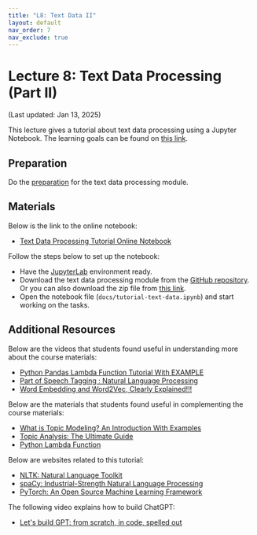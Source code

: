 ```yaml
---
title: "L8: Text Data II"
layout: default
nav_order: 7
nav_exclude: true
---
```


# Lecture 8: Text Data Processing (Part II)

(Last updated: Jan 13, 2025)

This lecture gives a tutorial about text data processing using a Jupyter Notebook. The learning goals can be found on [this link](https://multix.io/text-data-module/).

## Preparation

Do the [preparation](https://multix.io/text-data-module/docs/preparation-text-data.html) for the text data processing module.

## Materials

Below is the link to the online notebook:
- [Text Data Processing Tutorial Online Notebook](https://multix.io/text-data-module/docs/tutorial-text-data.html)

Follow the steps below to set up the notebook:
- Have the [JupyterLab](https://jupyter.org/install) environment ready.
- Download the text data processing module from the [GitHub repository](https://github.com/MultiX-Amsterdam/text-data-module). Or you can also download the zip file from [this link](https://github.com/MultiX-Amsterdam/text-data-module/archive/refs/heads/main.zip).
- Open the notebook file (`docs/tutorial-text-data.ipynb`) and start working on the tasks.

## Additional Resources

Below are the videos that students found useful in understanding more about the course materials:
- [Python Pandas Lambda Function Tutorial With EXAMPLE](https://www.youtube.com/watch?v=7AIEzPfC0kI)
- [Part of Speech Tagging : Natural Language Processing](https://www.youtube.com/watch?v=fv6Z3ZrAWuU)
- [Word Embedding and Word2Vec, Clearly Explained!!!](https://www.youtube.com/watch?v=viZrOnJclY0)

Below are the materials that students found useful in complementing the course materials:
- [What is Topic Modeling? An Introduction With Examples](https://www.datacamp.com/tutorial/what-is-topic-modeling)
- [Topic Analysis: The Ultimate Guide](https://monkeylearn.com/topic-analysis/)
- [Python Lambda Function](https://www.w3schools.com/python/python_lambda.asp)

Below are websites related to this tutorial:
- [NLTK: Natural Language Toolkit](https://www.nltk.org/)
- [spaCy: Industrial-Strength Natural Language Processing](https://spacy.io/)
- [PyTorch: An Open Source Machine Learning Framework](https://pytorch.org/)

The following video explains how to build ChatGPT:
- [Let's build GPT: from scratch, in code, spelled out](https://www.youtube.com/watch?v=kCc8FmEb1nY)